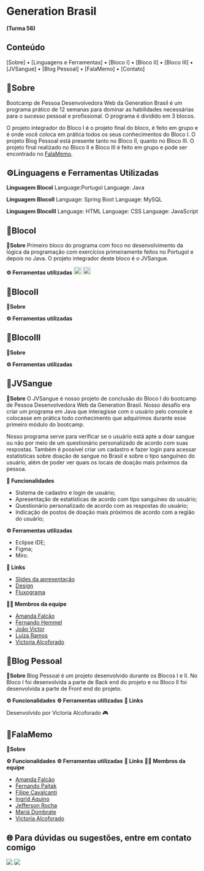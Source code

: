 # Generation Brasil
**(Turma 56)**

## Conteúdo
[Sobre] • [Linguagens e Ferramentas] • [Bloco I] • [Bloco II] • [Bloco III] • [JVSangue] • [Blog Pessoal] • [FalaMemo] • [Contato]

## 📌Sobre
Bootcamp de Pessoa Desenvolvedora Web da Generation Brasil é um programa prático de 12 semanas para dominar as habilidades necessárias para o sucesso pessoal e profissional. O programa é dividido em 3 blocos.

O projeto integrador do Bloco I é o projeto final do bloco, é feito em grupo e é onde você coloca em prática todos os seus conhecimentos do Bloco I.
O projeto Blog Pessoal está presente tanto no Bloco II, quanto no Bloco III.
O projeto final realizado no Bloco II e Bloco III é feito em grupo e pode ser encontrado no [FalaMemo](https://github.com/FalaMemoGeneration).

## ⚙️Linguagens e Ferramentas Utilizadas
**Linguagem BlocoI**
Language:Portugol Language: Java

**Linguagem BlocoII**
Language: Spring Boot Language: MySQL

**Linguagem BlocoIII**
Language: HTML Language: CSS Language: JavaScript

## 🚀BlocoI
**📌Sobre**
Primeiro bloco do programa com foco no desenvolvimento da lógica da programação com exercícios primeiramente feitos no Portugol e depois no Java. O projeto integrador deste bloco é o JVSangue.

**⚙️ Ferramentas utilizadas**
<img src="https://cdn.jsdelivr.net/gh/devicons/devicon/icons/java/java-original.svg" width="20" height="20"/> <img src="https://cdn.jsdelivr.net/gh/devicons/devicon/icons/linux/linux-original.svg" width="20" height="20"/>

## 🚀BlocoII
**📌Sobre**

**⚙️ Ferramentas utilizadas**

## 🚀BlocoIII
**📌Sobre**

**⚙️ Ferramentas utilizadas**

## 📝JVSangue
**📌Sobre**
O JVSangue é nosso projeto de conclusão do Bloco I do bootcamp de Pessoa Desenvolvedora Web da Generation Brasil. Nosso desafio era criar um programa em Java que interagisse com o usuário pelo console e colocasse em prática todo conhecimento que adquirimos durante esse primeiro módulo do bootcamp.

Nosso programa serve para verificar se o usuário está apte a doar sangue ou não por meio de um questionário personalizado de acordo com suas respostas. Também é possível criar um cadastro e fazer login para acessar estatísticas sobre doação de sangue no Brasil e sobre o tipo sanguíneo do usuário, além de poder ver quais os locais de doação mais próximos da pessoa.

**🔨 Funcionalidades**
- Sistema de cadastro e login de usuário;
- Apresentação de estatísticas de acordo com tipo sanguíneo do usuário;
- Questionário personalizado de acordo com as respostas do usuário;
- Indicação de postos de doação mais próximos de acordo com a região do usuário;

**⚙️ Ferramentas utilizadas**
- Eclipse IDE;
- Figma;
- Miro.

**🔗 Links**
- [Slides da apresentação](https://www.canva.com/design/DAFGnSKfwlo/wx6mS03qjPOBmg8SOdc_Bg/view?utm_content=DAFGnSKfwlo&utm_campaign=designshare&utm_medium=link2&utm_source=sharebutton)
- [Design](https://www.figma.com/file/qCDz8YK7gu7owAeQEVb9rd/JVSangue?node-id=0%3A1)
- [Fluxograma](https://miro.com/app/board/uXjVOmDgYa0=/?share_link_id=264140798844)

**🧑‍💻 Membros da equipe**
- [Amanda Falcão](https://www.github.com/amdfd)
- [Fernando Hemmel](https://github.com/FHemmel)
- [João Victor](https://github.com/Exxecutor)
- [Luiza Ramos](https://github.com/luizavramos)
- [Victoria Alcoforado](https://github.com/vickw3)

## 📝Blog Pessoal
**📌Sobre**
Blog Pessoal é um projeto desenvolvido durante os Blocos I e II. No Bloco I foi desenvolvida a parte de Back end do projeto e no Bloco II foi desenvolvida a parte de Front end do projeto.

**⚙️ Funcionalidades**
**⚙️ Ferramentas utilizadas**
**🔗 Links**

Desenvolvido por Victoria Alcoforado 🎮

## 📝FalaMemo
**📌Sobre**

**⚙️ Funcionalidades**
**⚙️ Ferramentas utilizadas**
**🔗 Links**
**🧑‍💻 Membros da equipe**
- [Amanda Falcão](https://www.github.com/amdfd)
- [Fernando Pajtak](https://www.github.com/pajtak)
- [Filipe Cavalcanti](https://www.github.com/filipe-cavalcanti)
- [Ingrid Aquino](https://www.github.com/Ingridaquino)
- [Jefferson Rocha](https://www.github.com/jefftrabalho)
- [Mariá Dombrate](https://www.github.com/dombrate)
- [Victoria Alcoforado](https://github.com/vickw3)


## 🌐 Para dúvidas ou sugestões, entre em contato comigo
<div>
<a href = "mailto:victoria.alcoforado@gmail.com"><img src="https://img.shields.io/badge/Gmail-D14836?style=for-the-badge&logo=gmail&logoColor=white" target="_blank"></a>
<a href="https://www.linkedin.com/in/victoriaalcoforado" target="_blank"><img src="https://img.shields.io/badge/-LinkedIn-%230077B5?style=for-the-badge&logo=linkedin&logoColor=white" target="_blank"></a>
</div>
